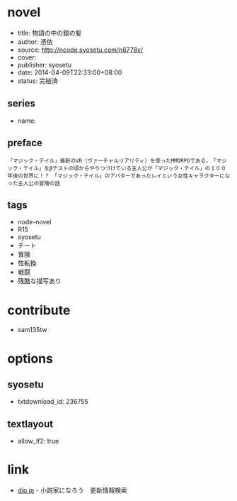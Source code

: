 # novel

- title: 物語の中の銀の髪
- author: 憑依
- source: http://ncode.syosetu.com/n6778x/
- cover:
- publisher: syosetu
- date: 2014-04-09T22:33:00+08:00
- status: 完結済

## series

- name:

## preface


```
「マジック・テイル」最新のVR（ヴァーチャルリアリティ）を使ったMMORPGである。　「マジック・テイル」をβテストの頃からやりつづけている主人公が「マジック・テイル」の１００年後の世界に！？　「マジック・テイル」のアバターであったレイという女性キャラクターになった主人公の冒険の話
```

## tags

- node-novel
- R15
- syosetu
- チート
- 冒険
- 性転換
- 戦闘
- 残酷な描写あり

# contribute

- sam135tw

# options

## syosetu

- txtdownload_id: 236755

## textlayout

- allow_lf2: true

# link

- [dip.jp](https://narou.dip.jp/search.php?text=n6778x&novel=all&genre=all&new_genre=all&length=0&down=0&up=100) - 小説家になろう　更新情報検索


